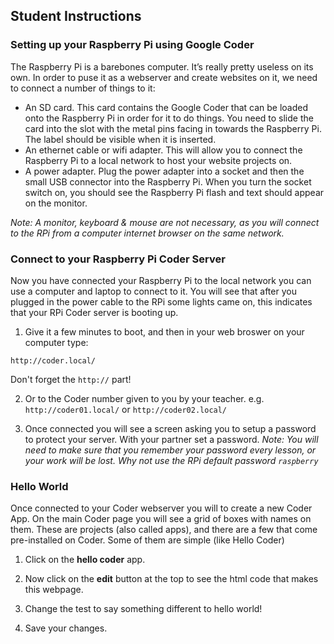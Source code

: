 ## Student Instructions

### Setting up your Raspberry Pi using Google Coder

The Raspberry Pi is a barebones computer. It’s really pretty useless on its own. In order to puse it as a webserver and create websites on it, we need to connect a number of things to it:

- An SD card. This card contains the Google Coder that can be loaded onto the Raspberry Pi in order for it to do things. You need to slide the card into the slot with the metal pins facing in towards the Raspberry Pi. The label should be visible when it is inserted.
- An ethernet cable or wifi adapter. This will allow you to connect the Raspberry Pi to a local network to host your website projects on.
- A power adapter. Plug the power adapter into a socket and then the small USB connector into the Raspberry Pi. When you turn the socket switch on, you should see the Raspberry Pi flash and text should appear on the monitor.

*Note: A monitor, keyboard & mouse are not necessary, as you will connect to the RPi from a computer internet browser on the same network.*

### Connect to your Raspberry Pi Coder Server

Now you have connected your Raspberry Pi to the local network you can use a computer and laptop to connect to it. You will see that after you plugged in the power cable to the RPi some lights came on, this indicates that your RPi Coder server is booting up. 

1. Give it a few minutes to boot, and then in your web broswer on your computer type:

  ```
  http://coder.local/
  ```
  Don't forget the `http://` part!

2. Or to the Coder number given to you by your teacher. e.g. `http://coder01.local/` or `http://coder02.local/` 

3. Once connected you will see a screen asking you to setup a password to protect your server. With your partner set a password. *Note: You will need to make sure that you remember your password every lesson, or your work will be lost. Why not use the RPi default password `raspberry`*

### Hello World

Once connected to your Coder webserver you will to create a new Coder App. On the main Coder page you will see a grid of boxes with names on them. These are projects (also called apps), and there are a few that come pre-installed on Coder. Some of them are simple (like Hello Coder) 

1. Click on the **hello coder** app.

2. Now click on the **edit** button at the top to see the html code that makes this webpage.

3. Change the test to say something different to hello world!

4. Save your changes.
